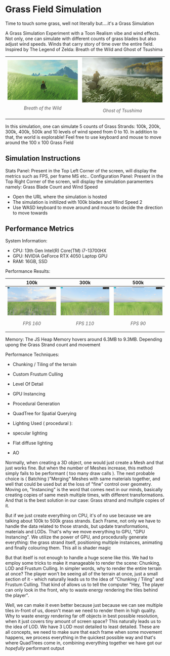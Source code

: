 # Grass Field Simulation

Time to touch some grass, well not literally but....it's a Grass Simulation

A Grass Simulation Experiment with a Toon Realism vibe and wind effects. Not only, one can simulate with different counts of grass blades but also adjust wind speeds. Winds that carry story of time over the entire field. Inspired by The Legend of Zelda: Breath of the Wild and Ghost of Tsushima

<div align="center">
<table>
  <tbody>
    <tr>
      <td >
        <img src="images/zelda.jpg" width="100%">
        <p style="text-align: center; font-style: italic; font-size: 14px; color: #555;">
          Breath of the Wild
        </p>
      </td>
      <td>
        <img src="images/tsushima.jpg" width="100%">
        <p style="text-align: center; font-style: italic; font-size: 14px; color: #555;">
          Ghost of Tsushima
        </p>
      </td>
    </tr>
  </tbody>
</table>
</div>

In this simulation, one can simulate 5 counts of Grass Strands: 100k, 200k, 300k, 400k, 500k and 10 levels of wind speed from 0 to 10. In addition to that, the world is explorable! Feel free to use keyboard and mouse to move around the 100 x 100 Grass Field

## Simulation Instructions

Stats Panel: Present in the Top Left Corner of the screen, will display the metrics such as FPS, per frame MS etc..
Configuration Panel: Present in the Top Right Corner of the screen, will display the simulation paramenters namely: Grass Blade Count and Wind Speed

- Open the URL where the simulation is hosted
- The simulation is initilized with 100k blades and Wind Speed 2
- Use WASD keyboard to move around and mouse to decide the direction to move towards

## Performance Metrics

System Information: 
- CPU: 13th Gen Intel(R) Core(TM) i7-13700HX
- GPU: NVIDIA GeForce RTX 4050 Laptop GPU
- RAM: 16GB, SSD

Performance Results:
<div align="center">
<table>
  <thead>
    <tr>
      <th>100k</th>
      <th>300k</th>
      <th>500k</th>
    </tr>
  </thead>
  <tbody>
    <tr>
      <td>  
        <img src="https://raw.githubusercontent.com/irrevocablesake/Grass-Field-Simulation/master/images/100k.png" width="100%">
        <p style="text-align: center; font-style: italic; font-size: 14px; color: #555;">
          FPS 160
        </p>
      </td>
      <td>
        <img src="https://raw.githubusercontent.com/irrevocablesake/Grass-Field-Simulation/master/images/300k.png" width="100%">
        <p style="text-align: center; font-style: italic; font-size: 14px; color: #555;">
          FPS 110
        </p>
      </td>
      <td>
        <img src="https://raw.githubusercontent.com/irrevocablesake/Grass-Field-Simulation/master/images/500k.png" width="100%">
        <p style="text-align: center; font-style: italic; font-size: 14px; color: #555;">
          FPS 90
        </p>
      </td>
    </tr>
  </tbody>
</table>
</div>

Memory:
The JS Heap Memory hovers around 6.3MB to 9.3MB. Depending upong the Grass Strand count and movement

Performance Techniques:

- Chunking / Tiling of the terrain
- Custom Frustum Culling
- Level Of Detail
- GPU Instancing
- Procedural Generation
- QuadTree for Spatial Querying

- Lighting Used ( procedural ):
- specular lighting
- Flat diffuse lighting
- AO

Normally, when creating a 3D object, one would just create a Mesh and that just works fine. But when the number of Meshes increase, this method simply fails to be performant ( too many draw calls ). The next probable choice is ( Batching )"Merging" Meshes with same materials together, and well that could be used but at the loss of "fine" control over geometry. Moving on, "Instancing" is the word that comes next in our minds, basically creating copies of same mesh multiple times, with different transformations. And that is the best solution in our case: Grass strand and multiple copies of it. 

But if we just create everything on CPU, it's of no use because we are talking about 100k to 500k grass strands. Each Frame, not only we have to handle the data related to those strands, but update transformations, materials and LODs. That's why we move everything to GPU, "GPU Instancing". We utilize the power of GPU, and procedurally generate everything: the grass strand itself, positioning multiple instances, animating and finally colouring them. This all is shader magic

But that itself is not enough to handle a huge scene like this. We had to employ some tricks to make it manageable to render the scene: Chunking, LOD and Frustum Culling. In simpler words, why to render the entire terrain at once? The player won't be seeing all of the terrain at once, just a small section of it - which naturally leads us to the idea of "Chunking / Tiling" and Frustum Culling. That kind of allows us to tell the computer "Hey, The player can only look in the front, why to waste energy rendering the tiles behind the player". 

Well, we can make it even better because just because we can see multiple tiles in-front of us, doesn't mean we need to render them in high quality. Why to waste energy rendering far off objects in best possible resolution, when it just covers tiny amount of screen space? This naturally leads us to the idea of LOD. We have 3 LOD most detailed to least detailed. These are all concepts, we need to make sure that each frame when some movement happens, we process everything in the quickest possible way and that's where QuadTrees come in, combining everything together we have got our *hopefully* performant output

